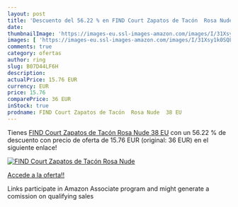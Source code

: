 ```yaml
---
layout: post
title: 'Descuento del 56.22 % en FIND Court Zapatos de Tacón  Rosa Nude  '
date: 
thumbnailImage: 'https://images-eu.ssl-images-amazon.com/images/I/31Xsy1k0SQL._SL200_.jpg'
images: [ 'https://images-eu.ssl-images-amazon.com/images/I/31Xsy1k0SQL._SL200_.jpg' ]
comments: true
category: ofertas
author: ring
slug: B07D44LF6H
description:
actualPrice: 15.76 EUR
currency: EUR
price: 15.76
comparePrice: 36 EUR
inStock: true
prodname: FIND Court Zapatos de Tacón  Rosa Nude  38 EU
---
```


Tienes [FIND Court Zapatos de Tacón  Rosa Nude  38 EU](https://www.amazon.es/dp/B07D44LF6H/?tag=tolees-21) con un 56.22 % de descuento con precio de oferta de 15.76 EUR (original: 36 EUR) en el siguiente enlace!

[![FIND Court Zapatos de Tacón  Rosa Nude  ](https://images-eu.ssl-images-amazon.com/images/I/31Xsy1k0SQL._SL200_.jpg)](https://www.amazon.es/dp/B07D44LF6H/?tag=tolees-21)

[Accede a la oferta!!](https://www.amazon.es/dp/B07D44LF6H/?tag=tolees-21)

Links participate in Amazon Associate program and might generate a comission on qualifying sales


